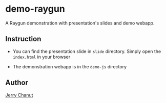 demo-raygun
========

A Raygun demonstration with presentation's slides and demo webapp.

Instruction
-----------

* You can find the presentation slide in `slide` directory. Simply open the `index.html` in your browser

* The demonstration webapp is in the `demo-js` directory

Author
------

[Jerry Chanut](mailto:jerry.chanut@soprasteria.com)